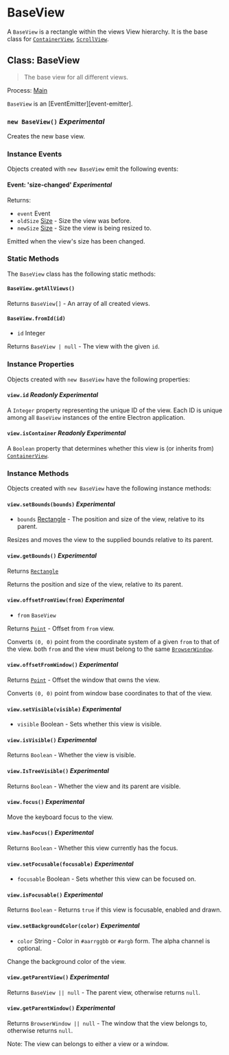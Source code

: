 # BaseView

A `BaseView` is a rectangle within the views View hierarchy. It is the base
class for [`ContainerView`](container-view.md), [`ScrollView`](scroll-view.md).

## Class: BaseView

> The base view for all different views.

Process: [Main](../glossary.md#main-process)

`BaseView` is an [EventEmitter][event-emitter].

### `new BaseView()` _Experimental_

Creates the new base view.

### Instance Events

Objects created with `new BaseView` emit the following events:

#### Event: 'size-changed' _Experimental_

Returns:

* `event` Event
* `oldSize` [Size](structures/size.md) - Size the view was before.
* `newSize` [Size](structures/size.md) - Size the view is being resized to.

Emitted when the view's size has been changed.

### Static Methods

The `BaseView` class has the following static methods:

#### `BaseView.getAllViews()`

Returns `BaseView[]` - An array of all created views.

#### `BaseView.fromId(id)`

* `id` Integer

Returns `BaseView | null` - The view with the given `id`.

### Instance Properties

Objects created with `new BaseView` have the following properties:

#### `view.id` _Readonly_ _Experimental_

A `Integer` property representing the unique ID of the view. Each ID is unique among all `BaseView` instances of the entire Electron application.

#### `view.isContainer` _Readonly_ _Experimental_

A `Boolean` property that determines whether this view is (or inherits from) [`ContainerView`](container-view.md).

### Instance Methods

Objects created with `new BaseView` have the following instance methods:

#### `view.setBounds(bounds)` _Experimental_

* `bounds` [Rectangle](structures/rectangle.md) - The position and size of the view, relative to its parent.

Resizes and moves the view to the supplied bounds relative to its parent.

#### `view.getBounds()` _Experimental_

Returns [`Rectangle`](structures/rectangle.md)

Returns the position and size of the view, relative to its parent.

#### `view.offsetFromView(from)` _Experimental_

* `from` `BaseView`

Returns [`Point`](structures/point.md) - Offset from `from` view.

Converts `(0, 0)` point from the coordinate system of a given `from` to that of the view.
both `from` and the view must belong to the same [`BrowserWindow`](browser-window.md).

#### `view.offsetFromWindow()` _Experimental_

Returns [`Point`](structures/point.md) - Offset the window that owns the view.

Converts `(0, 0)` point from window base coordinates to that of the view.

#### `view.setVisible(visible)` _Experimental_

* `visible` Boolean - Sets whether this view is visible.

#### `view.isVisible()` _Experimental_

Returns `Boolean` - Whether the view is visible.

#### `view.IsTreeVisible()` _Experimental_

Returns `Boolean` - Whether the view and its parent are visible.

#### `view.focus()` _Experimental_

Move the keyboard focus to the view.

#### `view.hasFocus()` _Experimental_

Returns `Boolean` - Whether this view currently has the focus.

#### `view.setFocusable(focusable)` _Experimental_

* `focusable` Boolean - Sets whether this view can be focused on.

#### `view.isFocusable()` _Experimental_

Returns `Boolean` - Returns `true` if this view is focusable, enabled and drawn.

#### `view.setBackgroundColor(color)` _Experimental_

* `color` String - Color in `#aarrggbb` or `#argb` form. The alpha channel is
  optional.

Change the background color of the view.

#### `view.getParentView()` _Experimental_

Returns `BaseView || null` - The parent view, otherwise returns `null`.

#### `view.getParentWindow()` _Experimental_

Returns `BrowserWindow || null` - The window that the view belongs to, otherwise returns `null`.

Note: The view can belongs  to either a view or a window. 
